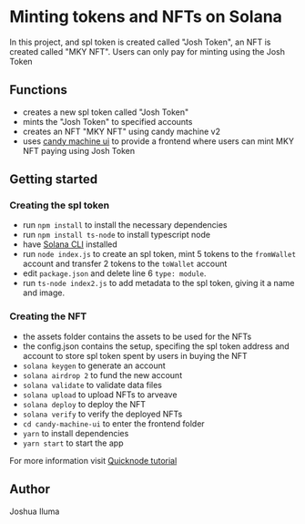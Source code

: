 # Minting tokens and NFTs on Solana
In this project, and spl token is created called "Josh Token", an NFT is created called "MKY NFT". Users can only pay for minting using the Josh Token
## Functions
- creates a new spl token called "Josh Token"
- mints the "Josh Token" to specified accounts
- creates an NFT "MKY NFT" using candy machine v2
- uses [candy machine ui](https://github.com/metaplex-foundation/candy-machine-ui) to provide a frontend where users can mint MKY NFT paying using Josh Token

## Getting started
### Creating the spl token
- run `npm install` to install the necessary dependencies
- run `npm install ts-node` to install typescript node
- have [Solana CLI](https://docs.solana.com/cli/install-solana-cli-tools) installed
- run `node index.js` to create an spl token, mint 5 tokens to the `fromWallet` account and transfer 2 tokens to the `toWallet` account
- edit `package.json` and delete line 6 `type: module`.
- run `ts-node index2.js` to add metadata to the spl token, giving it a name and image.

### Creating the NFT
- the assets folder contains the assets to be used for the NFTs
- the config.json contains the setup, specifing the spl token address and account to store spl token spent by users in buying the NFT
- `solana keygen` to generate an account
- `solana airdrop 2` to fund the new account
- `solana validate` to validate data files
- `solana upload` to upload NFTs to arveave
- `solana deploy` to deploy the NFT
- `solana verify` to verify the deployed NFTs
- `cd candy-machine-ui` to enter the frontend folder
- `yarn` to install dependencies
- `yarn start` to start the app

For more information visit [Quicknode tutorial](https://www.quicknode.com/guides/solana-development/nfts/how-to-deploy-an-nft-collection-on-solana-using-sugar-candy-machine)

## Author
Joshua Iluma

